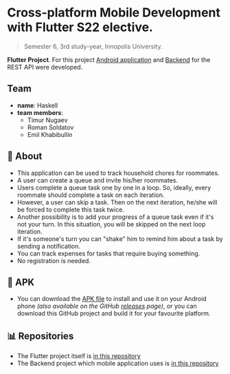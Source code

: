 # Cross-platform Mobile Development with Flutter S22 elective.

> Semester 6, 3rd study-year, Innopolis University.

**Flutter Project**. For this project [Android application](https://github.com/InnoQueue/Mobile) and [Backend](https://github.com/InnoQueue/Backend) for the REST API were developed.

## Team
- **name**: Haskell
- **team members**:
    - Timur Nugaev
    - Roman Soldatov
    - Emil Khabibullin

## 📌 About
- This application can be used to track household chores for roommates.
- A user can create a queue and invite his/her roommates.
- Users complete a queue task one by one in a loop. So, ideally, every roommate should complete a task on each iteration.
- However, a user can skip a task. Then on the next iteration, he/she will be forced to complete this task twice.
- Another possibility is to add your progress of a queue task even if it's not your turn. In this situation, you will be skipped on the next loop iteration.
- If it's someone's turn you can "shake" him to remind him about a task by sending a notification.
- You can track expenses for tasks that require buying something.
- No registration is needed.

## 📲 APK
- You can download the [APK file](app-armeabi-v7a-release.apk) to install and use it on your Android phone *(also available on the GitHub [releases](https://github.com/SMore-Napi/chuck_norris_facts/releases/tag/Android) page)*, or you can download this GitHub project and build it for your favourite platform.

## 📊 Repositories
- The Flutter project itself is [in this repository](https://github.com/InnoQueue/Mobile)
- The Backend project which mobile application uses is [in this repository](https://github.com/InnoQueue/Backend)
